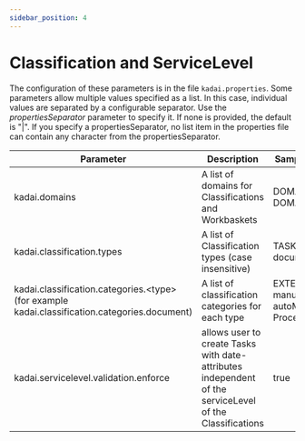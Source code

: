 ```yaml
---
sidebar_position: 4
---
```


# Classification and ServiceLevel

The configuration of these parameters is in the file ```kadai.properties```. Some parameters allow multiple values specified as a list. In this case, individual values are separated by a configurable separator. Use the *propertiesSeparator* parameter to specify it. If none is provided, the default is "|". If you specify a propertiesSeparator, no list item in the properties file can contain any character from the propertiesSeparator.


| Parameter                                                                                       | Description                                                                                             | Sample Value                               |
|-------------------------------------------------------------------------------------------------|---------------------------------------------------------------------------------------------------------|--------------------------------------------|
| kadai.domains                                                                                   | A list of domains for Classifications and Workbaskets                                                   | DOMAIN_C \| DOMAIN_TEST                    |
| kadai.classification.types                                                                      | A list of Classification types (case insensitive)                                                       | TASK \| document                           |
| kadai.classification.categories.\<type\> (for example kadai.classification.categories.document) | A list of classification categories for each type                                                       | EXTERNAL \| manual \| autoMAtic \| Process |
| kadai.servicelevel.validation.enforce                                                           | allows user to create Tasks with date-attributes independent of the serviceLevel of the Classifications | true                                       |
